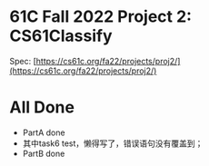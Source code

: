 # 61C Fall 2022 Project 2: CS61Classify

Spec: [https://cs61c.org/fa22/projects/proj2/](https://cs61c.org/fa22/projects/proj2/)

# All Done
- PartA done 
- 其中task6 test，懒得写了，错误语句没有覆盖到；
- PartB done


